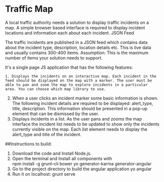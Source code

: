 # Traffic Map

A local traffic authority needs a solution to display traffic incidents on a map. A simple browser based interface is required to display incident locations and information each about each incident.
JSON Feed

The traffic incidents are published in a JSON feed which contains data about the incident type, description, location details etc. This is live data and usually contains 300-400 items. Assumption: This is the maximum number of items your solution needs to support.

It's a single page JS application that has the following features:

    1. Displays the incidents on an interactive map. Each incident in the feed should be displayed on the map with a marker. The user must be able to pan and zoom the map to explore incidents in a particular area. You can choose which map library to use.
   2.  When a user clicks an incident marker some basic information is shown. The following incident details are required to be displayed: alert_type, title, description. This information should be presented in a pop-up element that can be dismissed by the user.
   3.  Displays incidents in a list. As the user pans and zooms the map interface the incident list needs to be updated to show only the incidents currently visible on the map. Each list element needs to display the alert_type and title of the incident.



##Instructions to build:

1. Download the code and Install Node.js.
2. Open the terminal and Install all components with   
         npm install -g grunt-cli bower yo generator-karma generator-angular
3. Go to the project directory to build the angular application
         yo angular
4. Run it on localhost:
    grunt serve

